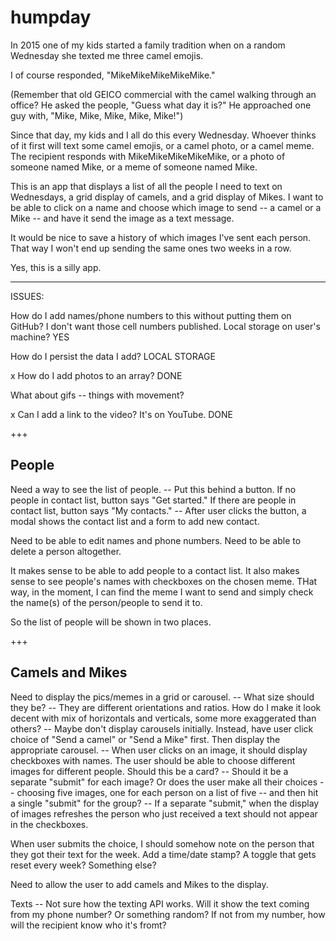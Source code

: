 # humpday

In 2015 one of my kids started a family tradition when on a random Wednesday she texted me three camel emojis. 

I of course responded, "MikeMikeMikeMikeMike."

(Remember that old GEICO commercial with the camel walking through an office? He asked the people, "Guess what day it is?" He approached one guy with, "Mike, Mike, Mike, Mike, Mike!")

Since that day, my kids and I all do this every Wednesday. Whoever thinks of it first will text some camel emojis, or a camel photo, or a camel meme. The recipient responds with MikeMikeMikeMikeMike, or a photo of someone named Mike, or a meme of someone named Mike.

This is an app that displays a list of all the people I need to text on Wednesdays, a grid display of camels, and a grid display of Mikes.
I want to be able to click on a name and choose which image to send -- a camel or a Mike -- and have it send the image as a text message.

It would be nice to save a history of which images I've sent each person. That way I won't end up sending the same ones two weeks in a row.

Yes, this is a silly app.

---

ISSUES:

How do I add names/phone numbers to this without putting them on GitHub? I don't want those cell numbers published. Local storage on user's machine? YES

How do I persist the data I add? LOCAL STORAGE

x How do I add photos to an array? DONE

What about gifs -- things with movement?

x Can I add a link to the video? It's on YouTube. DONE

+++

People
---
Need a way to see the list of people.
-- Put this behind a button. If no people in contact list, button says "Get started." If there are people in contact list, button says "My contacts."
-- After user clicks the button, a modal shows the contact list and a form to add new contact.

Need to be able to edit names and phone numbers.
Need to be able to delete a person altogether.

It makes sense to be able to add people to a contact list.
It also makes sense to see people's names with checkboxes on the chosen meme. THat way, in the moment, I can find the meme I want to send and simply check the name(s) of the person/people to send it to.

So the list of people will be shown in two places.

+++

Camels and Mikes
---
Need to display the pics/memes in a grid or carousel.
-- What size should they be?
-- They are different orientations and ratios. How do I make it look decent with mix of horizontals and verticals, some more exaggerated than others?
-- Maybe don't display carousels initially. Instead, have user click choice of "Send a camel" or "Send a Mike" first. Then display the appropriate carousel.
-- When user clicks on an image, it should display checkboxes with names. The user should be able to choose different images for different people. Should this be a card?
-- Should it be a separate "submit" for each image? Or does the user make all their choices -- choosing five images, one for each person on a list of five -- and then hit a single "submit" for the group?
-- If a separate "submit," when the display of images refreshes the person who just received a text should not appear in the checkboxes.

When user submits the choice, I should somehow note on the person that they got their text for the week. Add a time/date stamp? A toggle that gets reset every week? Something else?

Need to allow the user to add camels and Mikes to the display.

Texts
-- Not sure how the texting API works. Will it show the text coming from my phone number? Or something random? If not from my number, how will the recipient know who it's fromt?



